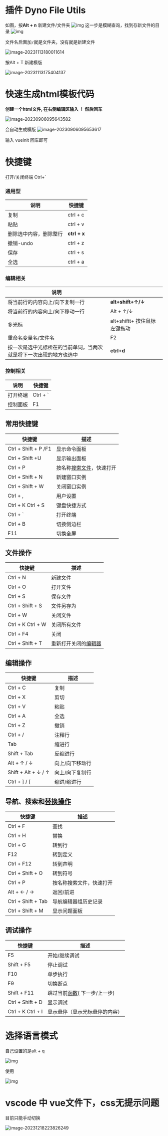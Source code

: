 # 插件 Dyno File Utils

如图，按**Alt + n** 新建文件/文件夹
![img](vscode%E4%BD%BF%E7%94%A8.assets/2184382-20220301212307953-1694235860.png)
这一步是模糊查询，找到存新文件的目录
![img](vscode%E4%BD%BF%E7%94%A8.assets/2184382-20220301212437359-494172449.png)

文件名后面加`/`就是文件夹，没有就是新建文件

![image-20231113180011614](vscode%E4%BD%BF%E7%94%A8.assets/image-20231113180011614.png)

按Alt + T 新建模版

![image-20231113175404137](vscode%E4%BD%BF%E7%94%A8.assets/image-20231113175404137.png)

# 快速生成html模板代码

**创建一个html文件, 在右侧编辑区输入  ！ 然后回车**

![image-20230906095643582](vscode%E4%BD%BF%E7%94%A8.assets/image-20230906095643582.png)

会自动生成模版
![image-20230906095653617](vscode%E4%BD%BF%E7%94%A8.assets/image-20230906095653617.png)

输入 vueinit 回车即可

# 快捷键

打开/关闭终端   Ctrl+`  

### 通用型

| 说明                   | 快捷键       |
| ---------------------- | ------------ |
| 复制                   | ctrl + c     |
| 粘贴                   | ctrl + v     |
| 删除选中内容，删除整行 | **ctrl + x** |
| 撤销-undo              | ctrl + z     |
| 保存                   | ctrl + s     |
| 全选                   | ctrl + a     |

### 编辑相关

| 说明                                                         |                              |
| ------------------------------------------------------------ | ---------------------------- |
| 将当前行的内容向上/向下复制一行                              | **alt+shift+↑/↓**            |
| 将当前行的内容向上/向下移动一行                              | Alt + ↑/↓                    |
| 多光标                                                       | alt+shiftt+ 按住鼠标左键拖动 |
| 重命名变量名/文件名                                          | F2                           |
| 按一次是选中光标所在的当前单词，当两次就是将下一次出现的地方也选中 | **ctrl+d**                   |

### 控制相关

| 说明     | 快捷键   |
| -------- | -------- |
| 打开终端 | Ctrl + ` |
| 控制面板 | F1       |







## 常用快捷键

| 快捷键               | 描述                                                         |
| -------------------- | ------------------------------------------------------------ |
| Ctrl + Shift + P /F1 | 显示命令面板                                                 |
| Ctrl + Shift +U      | 显示输出面板                                                 |
| Ctrl + P             | 按名称[搜索文件](https://www.zhihu.com/search?q=搜索文件&search_source=Entity&hybrid_search_source=Entity&hybrid_search_extra={"sourceType"%3A"answer"%2C"sourceId"%3A3164638122})，快速打开 |
| Ctrl + Shift + N     | 新建窗口实例                                                 |
| Ctrl + Shift + W     | 关闭窗口实例                                                 |
| Ctrl + ,             | 用户设置                                                     |
| Ctrl + K Ctrl + S    | 键盘快捷方式                                                 |
| Ctrl + `             | 打开终端                                                     |
| Ctrl + B             | 切换侧边栏                                                   |
| F11                  | 切换全屏                                                     |

## 文件操作

| 快捷键            | 描述                                                         |
| ----------------- | ------------------------------------------------------------ |
| Ctrl + N          | 新建文件                                                     |
| Ctrl + O          | 打开文件                                                     |
| Ctrl + S          | 保存文件                                                     |
| Ctrl + Shift + S  | 文件另存为                                                   |
| Ctrl + W          | 关闭文件                                                     |
| Ctrl + K Ctrl + W | 关闭所有文件                                                 |
| Ctrl + F4         | 关闭                                                         |
| Ctrl + Shift + T  | 重新打开关闭的[编辑器](https://www.zhihu.com/search?q=编辑器&search_source=Entity&hybrid_search_source=Entity&hybrid_search_extra={"sourceType"%3A"answer"%2C"sourceId"%3A3164638122}) |

## 编辑操作

| 快捷键              | 描述            |
| ------------------- | --------------- |
| Ctrl + C            | 复制            |
| Ctrl + X            | 剪切            |
| Ctrl + V            | 粘贴            |
| Ctrl + A            | 全选            |
| Ctrl + Z            | 撤销            |
| Ctrl + /            | 注释行          |
| Tab                 | 缩进行          |
| Shift + Tab         | 反缩进行        |
| Alt + ↑ / ↓         | 向上/向下移动行 |
| Shift + Alt + ↓ / ↑ | 向上/向下复制行 |
| Ctrl + ] / [        | 缩进/缩进行     |

## 导航、搜索和[替换操作](https://www.zhihu.com/search?q=替换操作&search_source=Entity&hybrid_search_source=Entity&hybrid_search_extra={"sourceType"%3A"answer"%2C"sourceId"%3A3164638122})

| 快捷键             | 描述                     |
| ------------------ | ------------------------ |
| Ctrl + F           | 查找                     |
| Ctrl + H           | 替换                     |
| Ctrl + G           | 转到行                   |
| F12                | 转到定义                 |
| Ctrl + F12         | 转到声明                 |
| Ctrl + Shift + O   | 转到符号                 |
| Ctrl + P           | 按名称搜索文件，快速打开 |
| Alt + ← / →        | 返回/前进                |
| Ctrl + Shift + Tab | 导航编辑器组历史记录     |
| Ctrl + Shift + M   | 显示问题面板             |

## 调试操作

| 快捷键            | 描述                                                         |
| ----------------- | ------------------------------------------------------------ |
| F5                | 开始/继续调试                                                |
| Shift + F5        | 停止调试                                                     |
| F10               | 单步执行                                                     |
| F9                | 切换断点                                                     |
| Shift + F11       | 跳过当前[函数](https://www.zhihu.com/search?q=函数&search_source=Entity&hybrid_search_source=Entity&hybrid_search_extra={"sourceType"%3A"answer"%2C"sourceId"%3A3164638122})( 下一步/上一步) |
| Ctrl + Shift + D  | 显示调试                                                     |
| Ctrl + K Ctrl + I | 显示悬停（显示光标悬停的内容）                               |





# 选择语言模式

自己设置的是alt + q

![img](vscode%E4%BD%BF%E7%94%A8.assets/2425050-20210827005755826-2028596742.png)

使用

![img](vscode%E4%BD%BF%E7%94%A8.assets/2425050-20210827010113446-1979732276.png)

# vscode 中 vue文件下，css无提示问题

目前只能手动切换

![image-20231218223826249](vscode%E4%BD%BF%E7%94%A8.assets/image-20231218223826249.png)
